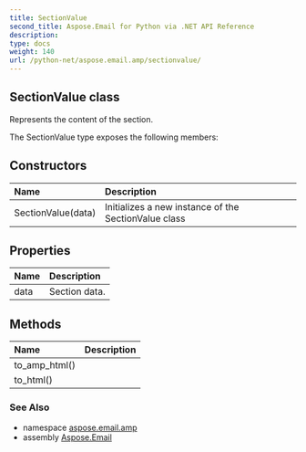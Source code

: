 ```yaml
---
title: SectionValue
second_title: Aspose.Email for Python via .NET API Reference
description: 
type: docs
weight: 140
url: /python-net/aspose.email.amp/sectionvalue/
---
```


## SectionValue class

Represents the content of the section.

The SectionValue type exposes the following members:
## Constructors
| Name | Description |
| :- | :- |
|SectionValue(data)|Initializes a new instance of the SectionValue class|
## Properties
| Name | Description |
| :- | :- |
|data|Section data.|
## Methods
| Name | Description |
| :- | :- |
|to_amp_html()|  |
|to_html()|  |

### See Also

* namespace [aspose.email.amp](/python-net/aspose.email.amp/)
* assembly [Aspose.Email](/python-net/)

